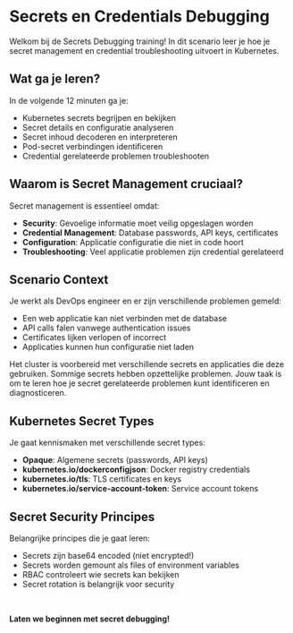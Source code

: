 # Secrets en Credentials Debugging

Welkom bij de Secrets Debugging training! In dit scenario leer je hoe je secret management en credential troubleshooting uitvoert in Kubernetes.

## Wat ga je leren?

In de volgende 12 minuten ga je:
- Kubernetes secrets begrijpen en bekijken
- Secret details en configuratie analyseren
- Secret inhoud decoderen en interpreteren
- Pod-secret verbindingen identificeren
- Credential gerelateerde problemen troubleshooten

## Waarom is Secret Management cruciaal?

Secret management is essentieel omdat:
- **Security**: Gevoelige informatie moet veilig opgeslagen worden
- **Credential Management**: Database passwords, API keys, certificates
- **Configuration**: Applicatie configuratie die niet in code hoort
- **Troubleshooting**: Veel applicatie problemen zijn credential gerelateerd

## Scenario Context

Je werkt als DevOps engineer en er zijn verschillende problemen gemeld:
- Een web applicatie kan niet verbinden met de database
- API calls falen vanwege authentication issues
- Certificates lijken verlopen of incorrect
- Applicaties kunnen hun configuratie niet laden

Het cluster is voorbereid met verschillende secrets en applicaties die deze gebruiken. Sommige secrets hebben opzettelijke problemen. Jouw taak is om te leren hoe je secret gerelateerde problemen kunt identificeren en diagnosticeren.

## Kubernetes Secret Types

Je gaat kennismaken met verschillende secret types:
- **Opaque**: Algemene secrets (passwords, API keys)
- **kubernetes.io/dockerconfigjson**: Docker registry credentials
- **kubernetes.io/tls**: TLS certificates en keys
- **kubernetes.io/service-account-token**: Service account tokens

## Secret Security Principes

Belangrijke principes die je gaat leren:
- Secrets zijn base64 encoded (niet encrypted!)
- Secrets worden gemount als files of environment variables
- RBAC controleert wie secrets kan bekijken
- Secret rotation is belangrijk voor security

<br>

**Laten we beginnen met secret debugging!**